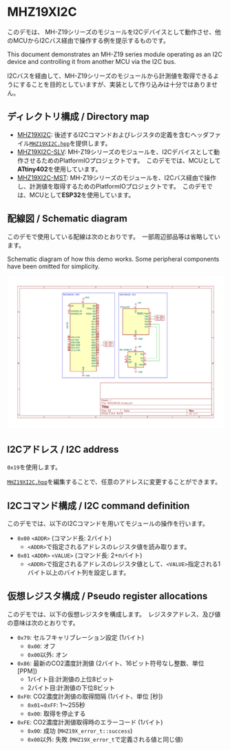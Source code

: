 MHZ19XI2C
=====

このデモは、 MH-Z19シリーズのモジュールをI2Cデバイスとして動作させ、他のMCUからI2Cバス経由で操作する例を提示するものです。

This document demonstrates an MH-Z19 series module operating as an I2C device and controlling it from another MCU via the I2C bus.

I2Cバスを経由して、MH-Z19シリーズのモジュールから計測値を取得できるようにすることを目的としていますが、実装として作り込みは十分ではありません。

## ディレクトリ構成 / Directory map

- [MHZ19XI2C](./MHZ19XI2C/): 後述するI2Cコマンドおよびレジスタの定義を含むヘッダファイル[`MHZ19XI2C.hpp`](./MHZ19XI2C/MHZ19XI2C.hpp)を提供します。
- [MHZ19XI2C-SLV](./MHZ19XI2C-SLV/): MH-Z19シリーズのモジュールを、I2Cデバイスとして動作させるためのPlatformIOプロジェクトです。　このデモでは、MCUとして**ATtiny402**を使用しています。
- [MHZ19XI2C-MST](./MHZ19XI2C-MST/): MH-Z19シリーズのモジュールを、I2Cバス経由で操作し、計測値を取得するためのPlatformIOプロジェクトです。　このデモでは、MCUとして**ESP32**を使用しています。

## 配線図 / Schematic diagram
このデモで使用している配線は次のとおりです。　一部周辺部品等は省略しています。

Schematic diagram of how this demo works. Some peripheral components have been omitted for simplicity.

![Schematic diagram for this demonstration.](MHZ19XI2C.svg)

## I2Cアドレス / I2C address
`0x19`を使用します。

[`MHZ19XI2C.hpp`](./MHZ19XI2C/MHZ19XI2C.hpp)を編集することで、任意のアドレスに変更することができます。

## I2Cコマンド構成 / I2C command definition
このデモでは、以下のI2Cコマンドを用いてモジュールの操作を行います。

- `0x00` `<ADDR>` (コマンド長: 2バイト)
  - `<ADDR>`で指定されるアドレスのレジスタ値を読み取ります。
- `0x01` `<ADDR>` `<VALUE>` (コマンド長: 2+nバイト)
  - `<ADDR>`で指定されるアドレスのレジスタ値として、`<VALUE>`指定される1バイト以上のバイト列を設定します。

## 仮想レジスタ構成 / Pseudo register allocations
このデモでは、以下の仮想レジスタを構成します。　レジスタアドレス、及び値の意味は次のとおりです。

- `0x79`: セルフキャリブレーション設定 (1バイト)
  - `0x00`: オフ
  - `0x00`以外: オン
- `0x86`: 最新のCO2濃度計測値 (2バイト、16ビット符号なし整数、単位 [PPM])
  - 1バイト目:計測値の上位8ビット
  - 2バイト目:計測値の下位8ビット
- `0xF0`: CO2濃度計測値の取得間隔 (1バイト、単位 [秒])
  - `0x01`~`0xFF`: 1〜255秒
  - `0x00`: 取得を停止する
- `0xFE`: CO2濃度計測値取得時のエラーコード (1バイト)
  - `0x00`: 成功 (`MHZ19X_error_t::success`)
  - `0x00`以外: 失敗 (`MHZ19X_error_t`で定義される値と同じ値)
